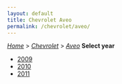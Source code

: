 ```yaml
---
layout: default
title: Chevrolet Aveo
permalink: /chevrolet/aveo/
---
```

[*Home*](/) > [*Chevrolet*](/chevrolet/) > [*Aveo*](/chevrolet/aveo/)
**Select year**
- [2009](/chevrolet/aveo/2009/)
- [2010](/chevrolet/aveo/2010/)
- [2011](/chevrolet/aveo/2011/)